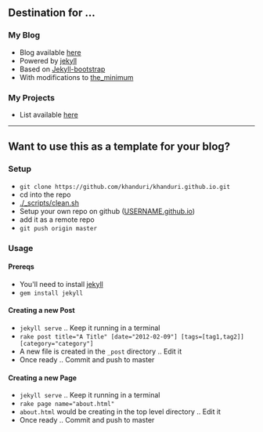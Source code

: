 ## Destination for ...

### My Blog

 - Blog available [here](http://khanduri.github.io/)
 - Powered by [jekyll](https://github.com/mojombo/jekyll)
 - Based on [Jekyll-bootstrap](http://jekyllbootstrap.com)
 - With modifications to [the_minimum](https://github.com/jekyllbootstrap/theme-the-minimum)

### My Projects

 - List available [here](http://khanduri.github.io/projects.html)

----

## Want to use this as a template for your blog?

### Setup
 - `git clone https://github.com/khanduri/khanduri.github.io.git`
 - cd into the repo
 - [./_scripts/clean.sh](https://github.com/khanduri/khanduri.github.io/blob/master/_scripts/clean.sh)
 - Setup your own repo on github ([USERNAME.github.io](https://pages.github.com/))
 - add it as a remote repo
 - `git push origin master`

### Usage

#### Prereqs
 - You'll need to install [jekyll](http://jekyllrb.com/)
 - `gem install jekyll`
 
#### Creating a new Post
 - `jekyll serve` .. Keep it running in a terminal
 - `rake post title="A Title" [date="2012-02-09"] [tags=[tag1,tag2]] [category="category"]`
 - A new file is created in the `_post` directory .. Edit it
 - Once ready .. Commit and push to master

#### Creating a new Page
 - `jekyll serve` .. Keep it running in a terminal
 -  `rake page name="about.html"`
 -  `about.html` would be creating in the top level directory .. Edit it 
 -  Once ready .. Commit and push to master
 
